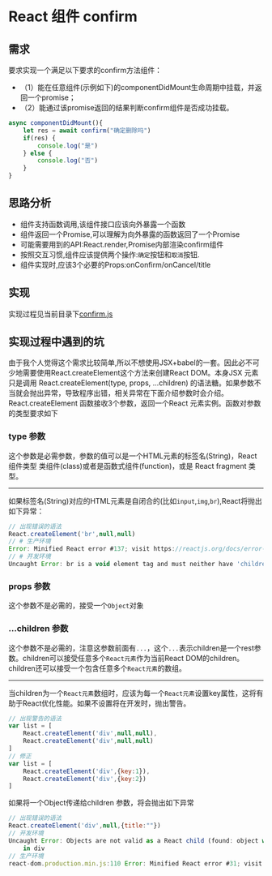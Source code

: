 # React 组件 confirm

## 需求
要求实现一个满足以下要求的confirm方法组件：
* （1）能在任意组件(示例如下)的componentDidMount生命周期中挂载，并返回一个promise；
* （2）能通过该promise返回的结果判断confirm组件是否成功挂载。

``` js
async componentDidMount(){
    let res = await confirm("确定删除吗")
    if(res) {
        console.log("是")
    } else {
        console.log("否")
    }
}
```

## 思路分析
* 组件支持函数调用,该组件接口应该向外暴露一个函数
* 组件返回一个Promise,可以理解为向外暴露的函数返回了一个Promise
* 可能需要用到的API:React.render,Promise内部渲染confirm组件
* 按照交互习惯,组件应该提供两个操作:`确定`按钮和`取消`按钮.
* 组件实现时,应该3个必要的Props:onConfirm/onCancel/title

## 实现
实现过程见当前目录下[confirm.js](https://github.com/JacksionGT/felesons/blob/master/React%E7%BB%84%E4%BB%B6/confirm.js)

## 实现过程中遇到的坑
由于我个人觉得这个需求比较简单,所以不想使用JSX+babel的一套。因此必不可少地需要使用React.createElement这个方法来创建React DOM。本身JSX 元素只是调用 React.createElement(type, props, ...children) 的语法糖。如果参数不当就会抛出异常，导致程序出错，相关异常在下面介绍参数时会介绍。React.createElement 函数接收3个参数，返回一个React 元素实例。函数对参数的类型要求如下

### type 参数
这个参数是必需参数，参数的值可以是一个HTML元素的标签名(String)，React 组件类型 类组件(class)或者是函数式组件(function)，或是 React fragment 类型。
***
如果标签名(String)对应的HTML元素是自闭合的(比如`input`,`img`,`br`),React将抛出如下异常：
``` js
// 出现错误的语法
React.createElement('br',null,null)
// # 生产环境
Error: Minified React error #137; visit https://reactjs.org/docs/error-decoder.html?invariant=137&args[]=br&args[]= for the full message or use the non-minified dev environment for full errors and additional helpful warnings
// # 开发环境
Uncaught Error: br is a void element tag and must neither have 'children' nor use 'dangerouslySetInnerHTML'
```
### props 参数
这个参数不是必需的，接受一个`Object`对象
### ...children 参数
这个参数不是必需的，注意这参数前面有`...`，这个`...`表示children是一个rest参数。children可以接受任意多个`React元素`作为当前React DOM的children。children还可以接受一个包含任意多个`React元素`的数组。
***
当children为一个`React元素`数组时，应该为每一个`React元素`设置key属性，这将有助于React优化性能。如果不设置将在开发时，抛出警告。

``` js
// 出现警告的语法
var list = [
    React.createElement('div',null,null),
    React.createElement('div',null,null)
]
// 修正
var list = [
    React.createElement('div',{key:1}),
    React.createElement('div',{key:2})
]
```

如果将一个Object传递给children 参数，将会抛出如下异常
``` js
// 出现错误的语法
React.createElement('div',null,{title:""})
// 开发环境
Uncaught Error: Objects are not valid as a React child (found: object with keys {title}). If you meant to render a collection of children, use an array instead.
    in div
// 生产环境
react-dom.production.min.js:110 Error: Minified React error #31; visit https://reactjs.org/docs/error-decoder.html?invariant=31&args[]=object%20with%20keys%20%7Btitle%7D&args[]= for the full message or use the non-minified dev environment for full errors and additional helpful warnings. 
```
